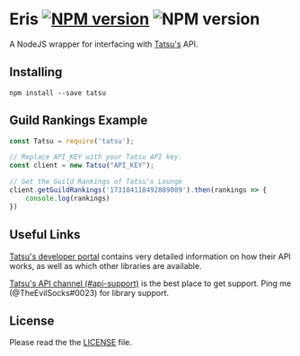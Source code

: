 Eris [![NPM version](https://img.shields.io/npm/v/tatsu)](https://npmjs.com/package/tatsu) ![NPM version](https://img.shields.io/github/last-commit/theevilsocks/tatsu)
====

A NodeJS wrapper for interfacing with [Tatsu's](https://tatsu.gg) API.

Installing
---


```
npm install --save tatsu
```

Guild Rankings Example
---

```js
const Tatsu = require('tatsu');

// Replace API_KEY with your Tatsu API key.
const client = new Tatsu("API_KEY");

// Get the Guild Rankings of Tatsu's Lounge
client.getGuildRankings('173184118492889089').then(rankings => {
	console.log(rankings)
})
```

Useful Links
---

[Tatsu's developer portal](https://dev.tatsu.gg/) contains very detailed information on how their API works, as well as which other libraries are available.

[Tatsu's API channel (#api-support)](https://discord.gg/tatsu) is the best place to get support. Ping me (@TheEvilSocks#0023) for library support.
 
License
---

Please read the the [LICENSE](LICENSE) file.